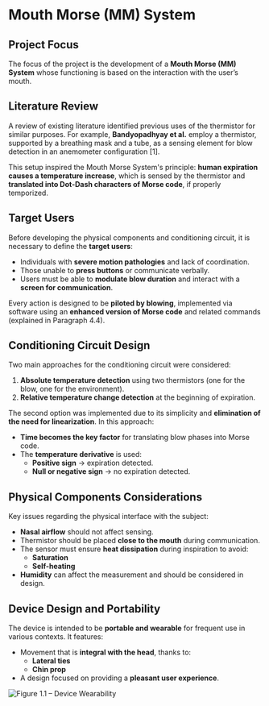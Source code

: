 # Mouth Morse (MM) System

## Project Focus

The focus of the project is the development of a **Mouth Morse (MM) System** whose functioning is based on the interaction with the user’s mouth.

## Literature Review

A review of existing literature identified previous uses of the thermistor for similar purposes. For example, **Bandyopadhyay et al.** employ a thermistor, supported by a breathing mask and a tube, as a sensing element for blow detection in an anemometer configuration [1].

This setup inspired the Mouth Morse System's principle: **human expiration causes a temperature increase**, which is sensed by the thermistor and **translated into Dot-Dash characters of Morse code**, if properly temporized.

## Target Users

Before developing the physical components and conditioning circuit, it is necessary to define the **target users**:

- Individuals with **severe motion pathologies** and lack of coordination.
- Those unable to **press buttons** or communicate verbally.
- Users must be able to **modulate blow duration** and interact with a **screen for communication**.

Every action is designed to be **piloted by blowing**, implemented via software using an **enhanced version of Morse code** and related commands (explained in Paragraph 4.4).

## Conditioning Circuit Design

Two main approaches for the conditioning circuit were considered:

1. **Absolute temperature detection** using two thermistors (one for the blow, one for the environment).
2. **Relative temperature change detection** at the beginning of expiration.

The second option was implemented due to its simplicity and **elimination of the need for linearization**. In this approach:

- **Time becomes the key factor** for translating blow phases into Morse code.
- The **temperature derivative** is used:
  - **Positive sign** → expiration detected.
  - **Null or negative sign** → no expiration detected.

## Physical Components Considerations

Key issues regarding the physical interface with the subject:

- **Nasal airflow** should not affect sensing.
- Thermistor should be placed **close to the mouth** during communication.
- The sensor must ensure **heat dissipation** during inspiration to avoid:
  - **Saturation**
  - **Self-heating**
- **Humidity** can affect the measurement and should be considered in design.

## Device Design and Portability

The device is intended to be **portable and wearable** for frequent use in various contexts. It features:

- Movement that is **integral with the head**, thanks to:
  - **Lateral ties**
  - **Chin prop** 
- A design focused on providing a **pleasant user experience**.

![Figure 1.1 – Device Wearability](images/figure1.jpeg)
